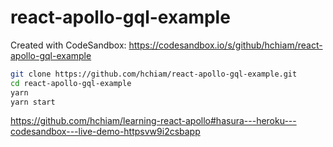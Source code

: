 # react-apollo-gql-example

Created with CodeSandbox: <https://codesandbox.io/s/github/hchiam/react-apollo-gql-example>

```bash
git clone https://github.com/hchiam/react-apollo-gql-example.git
cd react-apollo-gql-example
yarn
yarn start
```

<https://github.com/hchiam/learning-react-apollo#hasura---heroku---codesandbox---live-demo-httpsvw9i2csbapp>
